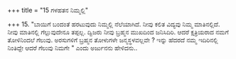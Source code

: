 +++
title = "15 ಗಳಹತನ ನಿಮ್ಮಲ್ಲಿ"

+++
15. "ಬಾಯಿಗೆ ಬಂದಂತೆ ಹರಟುವುದು ನಿಮ್ಮಲ್ಲಿ ನೆಲೆಯಾಗಿದೆ. ನೀವು ಕಲಿತ ವಿದ್ಯವು ನಿಮ್ಮ ಮಾತಿನಲ್ಲಿದೆ. ನೀವು ಮಾತಿನಲ್ಲಿ ಗೆಲ್ಲುವುದೇನೂ  ತಪ್ಪಲ್ಲ.  ದ್ವಿಜರು ನೀವು ಬ್ರಹ್ಮನ ಮುಖದಿಂದ ಜನಿಸಿದಿರಿ. ಆದರೆ ಕ್ಷತ್ರಿಯರಾದ ನಮಗೆ ತೋಳಿನಿಂದಲೆ ಗೆಲುವು. ಅರಸುಗಳಿಗೆ ಬ್ರಹ್ಮನ ತೋಳುಗಳೇ ಜನ್ಮಸ್ಥಳವಲ್ಲವೇ ? ಇನ್ನು ಹೆದರದೆ ನಮ್ಮ ಇದಿರಿನಲ್ಲಿ ನಿಂತಿದ್ದೇ  ಆದರೆ ಗೆಲುವು ನಿಮಗೇ  " ಎಂದು ಅರ್ಜುನನು ಹೇಳಿದನು..
